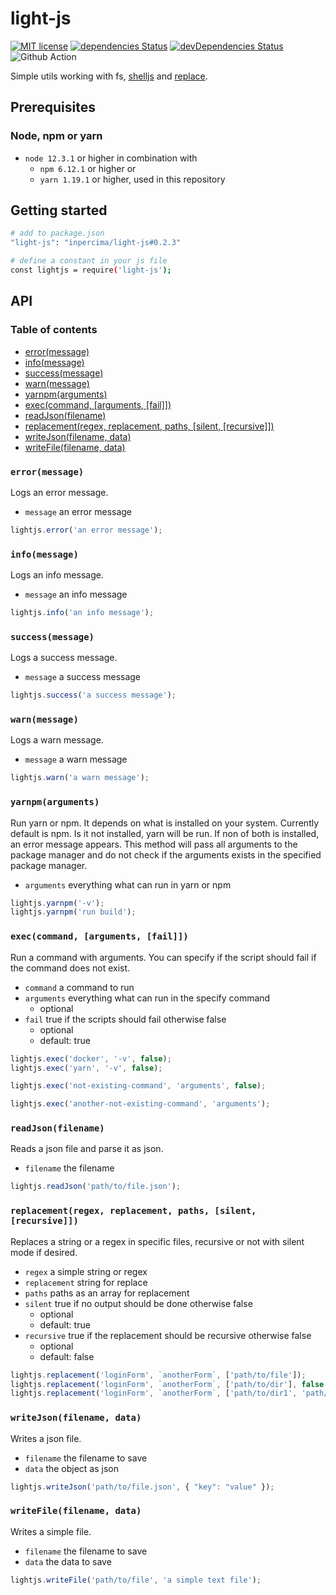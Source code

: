 # light-js

[![MIT license](https://img.shields.io/badge/license-MIT-blue.svg)](./LICENSE.md)
[![dependencies Status](https://david-dm.org/inpercima/light-js/status.svg)](https://david-dm.org/inpercima/light-js)
[![devDependencies Status](https://david-dm.org/inpercima/light-js/dev-status.svg)](https://david-dm.org/inpercima/light-js?type=dev)
![Github Action](https://github.com/inpercima/light-js/workflows/Nodejs_CI/badge.svg)

Simple utils working with fs, [shelljs](https://github.com/shelljs/shelljs) and [replace](https://github.com/ALMaclaine/replace).

## Prerequisites

### Node, npm or yarn

* `node 12.3.1` or higher in combination with
  * `npm 6.12.1` or higher or
  * `yarn 1.19.1` or higher, used in this repository

## Getting started

```bash
# add to package.json
"light-js": "inpercima/light-js#0.2.3"

# define a constant in your js file
const lightjs = require('light-js');
```

## API

### Table of contents

* [error(message)](#errormessage)
* [info(message)](#infomessage)
* [success(message)](#successmessage)
* [warn(message)](#warnmessage)
* [yarnpm(arguments)](#yarnpmarguments)
* [exec(command, [arguments, [fail]])](#execcommand-arguments-fail)
* [readJson(filename)](#readjsonfilename)
* [replacement(regex, replacement, paths, [silent, [recursive]])](#replacementregex-replacement-paths-silent-recursive)
* [writeJson(filename, data)](#writejsonfilename-data)
* [writeFile(filename, data)](#writefilefilename-data)

### `error(message)`

Logs an error message.

* `message` an error message

```javascript
lightjs.error('an error message');
```

### `info(message)`

Logs an info message.

* `message` an info message

```javascript
lightjs.info('an info message');
```

### `success(message)`

Logs a success message.

* `message` a success message

```javascript
lightjs.success('a success message');
```

### `warn(message)`

Logs a warn message.

* `message` a warn message

```javascript
lightjs.warn('a warn message');
```

### `yarnpm(arguments)`

Run yarn or npm.
It depends on what is installed on your system.
Currently default is npm.
Is it not installed, yarn will be run.
If non of both is installed, an error message appears.
This method will pass all arguments to the package manager and do not check if the arguments exists in the specified package manager.

* `arguments` everything what can run in yarn or npm

```javascript
lightjs.yarnpm('-v');
lightjs.yarnpm('run build');
```

### `exec(command, [arguments, [fail]])`

Run a command with arguments.
You can specify if the script should fail if the command does not exist.

* `command` a command to run
* `arguments` everything what can run in the specify command
  * optional
* `fail` true if the scripts should fail otherwise false
  * optional
  * default: true

```javascript
lightjs.exec('docker', '-v', false);
lightjs.exec('yarn', '-v', false);

lightjs.exec('not-existing-command', 'arguments', false);

lightjs.exec('another-not-existing-command', 'arguments');
```

### `readJson(filename)`

Reads a json file and parse it as json.

* `filename` the filename

```javascript
lightjs.readJson('path/to/file.json');
```

### `replacement(regex, replacement, paths, [silent, [recursive]])`

Replaces a string or a regex in specific files, recursive or not with silent mode if desired.

* `regex` a simple string or regex
* `replacement` string for replace
* `paths` paths as an array for replacement
* `silent` true if no output should be done otherwise false
  * optional
  * default: true
* `recursive` true if the replacement should be recursive otherwise false
  * optional
  * default: false

```javascript
lightjs.replacement('loginForm', `anotherForm`, ['path/to/file']);
lightjs.replacement('loginForm', `anotherForm`, ['path/to/dir'], false });
lightjs.replacement('loginForm', `anotherForm`, ['path/to/dir1', 'path/to/dir2'], false, true);
```

### `writeJson(filename, data)`

Writes a json file.

* `filename` the filename to save
* `data` the object as json

```javascript
lightjs.writeJson('path/to/file.json', { "key": "value" });
```

### `writeFile(filename, data)`

Writes a simple file.

* `filename` the filename to save
* `data` the data to save

```javascript
lightjs.writeFile('path/to/file', 'a simple text file');
```

